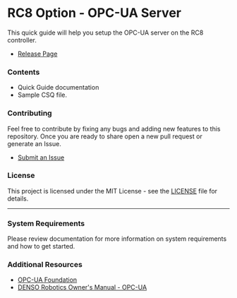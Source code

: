 # RC8 Option - OPC-UA Server
This quick guide will help you setup the OPC-UA server on the RC8 controller.

- [Release Page](https://github.com/DENSO-2DLab/RC8_Option-OPC_UA_Server/releases)

### Contents

- Quick Guide documentation
- Sample CSQ file.

### Contributing 

Feel free to contribute by fixing any bugs and adding new features to this repository. 
Once you are ready to share open a new pull request or generate an Issue. 
- [Submit an Issue](https://github.com/DENSO-2DLab/RC8_Option-OPC_UA_Server/issues)

### License 

This project is licensed under the MIT License - see the [LICENSE](LICENSE) file for details.

---

### System Requirements

Please review documentation for more information on system requirements and how to get started.

### Additional Resources 

- [OPC-UA Foundation](https://opcfoundation.org/about/opc-technologies/opc-ua/)
- [DENSO Robotics Owner's Manual - OPC-UA](https://www.fa-manuals.denso-wave.com/en/usermanuals/005906/)

